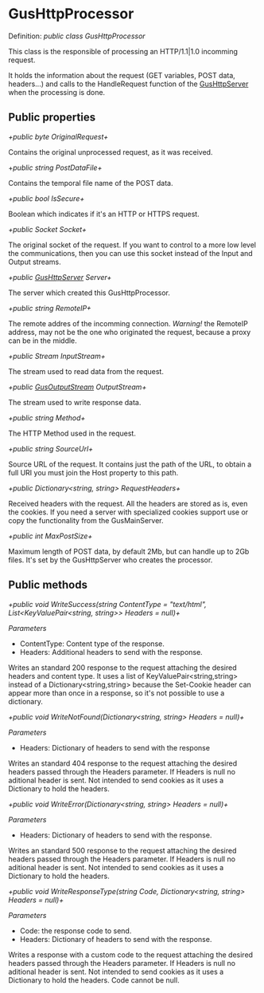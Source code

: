 # **GusHttpProcessor**

Definition: _public class GusHttpProcessor_

This class is the responsible of processing an HTTP/1.1|1.0 incomming request.

It holds the information about the request (GET variables, POST data, headers...) and calls to the HandleRequest function of the [GusHttpServer](GusHttpServer) when the processing is done.

## Public properties

_+public byte[]() OriginalRequest+_

Contains the original unprocessed request, as it was received.

+_public string PostDataFile+_

Contains the temporal file name of the POST data.

_+public bool IsSecure+_

Boolean which indicates if it's an HTTP or HTTPS request.

_+public Socket Socket+_

The original socket of the request.
If you want to control to a more low level the communications, then you can use this socket instead of the Input and Output streams.

_+public [GusHttpServer](GusHttpServer) Server+_

The server which created this GusHttpProcessor.

_+public string RemoteIP+_

The remote addres of the incomming connection.
_Warning!_ the RemoteIP address, may not be the one who originated the request, because a proxy can be in the middle.

_+public Stream InputStream+_

The stream used to read data from the request.

_+public [GusOutputStream](GusOutputStream) OutputStream+_

The stream used to write response data.

_+public string Method+_

The HTTP Method used in the request.

_+public string SourceUrl+_

Source URL of the request. It contains just the path of the URL, to obtain a full URI you must join the Host property to this path.

_+public Dictionary<string, string> RequestHeaders+_

Received headers with the request. All the headers are stored as is, even the cookies. If you need a server with specialized cookies support use or copy the functionality from the GusMainServer.

_+public int MaxPostSize+_

Maximum length of POST data, by default 2Mb, but can handle up to 2Gb files. It's set by the GusHttpServer who creates the processor.

## Public methods

_+public void WriteSuccess(string ContentType = "text/html", List<KeyValuePair<string, string>> Headers = null)+_

_Parameters_

* ContentType: Content type of the response.
* Headers: Additional headers to send with the response.

Writes an standard 200 response to the request attaching the desired headers and content type.
It uses a list of KeyValuePair<string,string> instead of a Dictionary<string,string> because the Set-Cookie header can appear more than once in a response, so it's not possible to use a dictionary.

_+public void WriteNotFound(Dictionary<string, string> Headers = null)+_

_Parameters_

* Headers: Dictionary of headers to send with the response

Writes an standard 404 response to the request attaching the desired headers passed through the Headers parameter.
If Headers is null no aditional header is sent. Not intended to send cookies as it uses a Dictionary to hold the headers.

_+public void WriteError(Dictionary<string, string> Headers = null)+_

_Parameters_

* Headers: Dictionary of headers to send with the response.

Writes an standard 500 response to the request attaching the desired headers passed through the Headers parameter.
If Headers is null no aditional header is sent. Not intended to send cookies as it uses a Dictionary to hold the headers.

_+public void WriteResponseType(string Code, Dictionary<string, string> Headers = null)+_

_Parameters_

* Code: the response code to send.
* Headers: Dictionary of headers to send with the response.

Writes a response with a custom code to the request attaching the desired headers passed through the Headers parameter.
If Headers is null no aditional header is sent. Not intended to send cookies as it uses a Dictionary to hold the headers.
Code cannot be null.